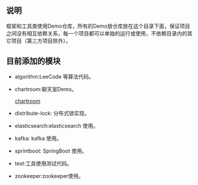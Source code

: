## 说明  

框架和工具类使用Demo仓库，所有的Demo放仓库放在这个目录下面，保证项目之间没有相互依赖关系，每一个项目都可以单独的运行或使用，不依赖目录内的其它项目（第三方项目除外）。

## 目前添加的模块

* algorithm:LeeCode 等算法代码。

* chartroom:聊天室Demo。

	[chartroom](./chatroom/ReadMe.md)
  
* distribute-lock: 分布式锁实现。

* elasticsearch:elasticsearch 使用。

* kafka: kafka 使用。

* sprintboot: SpringBoot 使用。

* test:工具使用测试代码。

* zookeeper:zookeeper使用。
